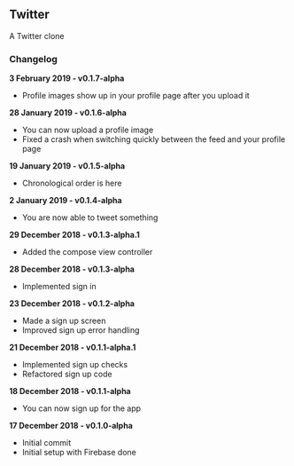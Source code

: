 ## Twitter

A Twitter clone

### Changelog
**3 February 2019 - v0.1.7-alpha**
- Profile images show up in your profile page after you upload it

**28 January 2019 - v0.1.6-alpha**
- You can now upload a profile image
- Fixed a crash when switching quickly between the feed and your profile page

**19 January 2019 - v0.1.5-alpha**
- Chronological order is here

**2 January 2019 - v0.1.4-alpha**
- You are now able to tweet something

**29 December 2018 - v0.1.3-alpha.1**
- Added the compose view controller

**28 December 2018 - v0.1.3-alpha**
- Implemented sign in

**23 December 2018 - v0.1.2-alpha**
- Made a sign up screen
- Improved sign up error handling

**21 December 2018 - v0.1.1-alpha.1**
- Implemented sign up checks
- Refactored sign up code

**18 December 2018 - v0.1.1-alpha**
- You can now sign up for the app

**17 December 2018 - v0.1.0-alpha**
- Initial commit
- Initial setup with Firebase done
